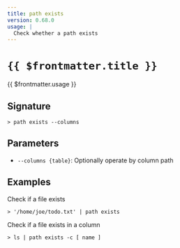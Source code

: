 ```yaml
---
title: path exists
version: 0.68.0
usage: |
  Check whether a path exists
---
```


# <code>{{ $frontmatter.title }}</code>

<div style='white-space: pre-wrap;'>{{ $frontmatter.usage }}</div>

## Signature

```> path exists --columns```

## Parameters

 -  `--columns {table}`: Optionally operate by column path

## Examples

Check if a file exists
```shell
> '/home/joe/todo.txt' | path exists
```

Check if a file exists in a column
```shell
> ls | path exists -c [ name ]
```
